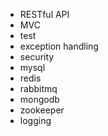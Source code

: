 * RESTful API
* MVC
* test
* exception handling
* security
* mysql
* redis
* rabbitmq
* mongodb
* zookeeper
* logging
